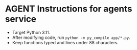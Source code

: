 # AGENT Instructions for agents service

- Target Python 3.11.
- After modifying code, run `python -m py_compile app/*.py`.
- Keep functions typed and lines under 88 characters.

